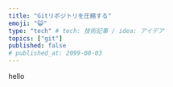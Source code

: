 ```yaml
---
title: "Gitリポジトリを圧縮する"
emoji: "😺"
type: "tech" # tech: 技術記事 / idea: アイデア
topics: ["git"]
published: false
# published_at: 2099-08-03
---
```


hello
